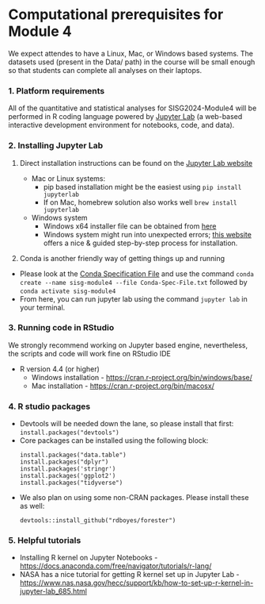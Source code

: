 # Computational prerequisites for Module 4
We expect attendes to have a Linux, Mac, or Windows based systems. The datasets used (present in the Data/ path) in the course will be small enough so that students can complete all analyses on their laptops.

### 1. Platform requirements
All of the quantitative and statistical analyses for SISG2024-Module4 will be performed in R coding language powered by [Jupyter Lab](https://jupyter.org/) (a web-based interactive development environment for notebooks, code, and data). 


### 2. Installing Jupyter Lab
1. Direct installation instructions can be found on the [Jupyter Lab website](https://jupyter.org/install)
   + Mac or Linux systems:
      + pip based installation might be the easiest using `pip install jupyterlab`
      + If on Mac, homebrew solution also works well `brew install jupyterlab`
   + Windows system
     + Windows x64 installer file can be obtained from [here](https://github.com/jupyterlab/jupyterlab-desktop?tab=readme-ov-file#installation)
     + Windows system might run into unexpected errors; [this website](https://crib.utwente.nl/manual/pages/jupyterlab-install-guide/index.html) offers a nice & guided step-by-step process for installation.

 2. Conda is another friendly way of getting things up and running
   + Please look at the [Conda Specification File](CondaEnvironment.txt) and use the command `conda create --name sisg-module4 --file Conda-Spec-File.txt` followed by `conda activate sisg-module4`
   + From here, you can run jupyter lab using the command `jupyter lab` in your terminal.
 

### 3. Running code in RStudio
We strongly recommend working on Jupyter based engine, nevertheless, the scripts and code will work fine on RStudio IDE
+ R version 4.4 (or higher)<br>
   + Windows installation - https://cran.r-project.org/bin/windows/base/<br>
   + Mac installation - https://cran.r-project.org/bin/macosx/<br>


### 4. R studio packages
   + Devtools will be needed down the lane, so please install that first: `install.packages("devtools")`
   + Core packages can be installed using the following block:
        ```
        install.packages("data.table")
        install.packages("dplyr")
        install.packages('stringr')
        install.packages('ggplot2')
        install.packages("tidyverse")
        ```
   + We also plan on using some non-CRAN packages. Please install these as well:
        ```
        devtools::install_github("rdboyes/forester")
        ```

### 5. Helpful tutorials
+ Installing R kernel on Jupyter Notebooks - https://docs.anaconda.com/free/navigator/tutorials/r-lang/
+ NASA has a nice tutorial for getting R kernel set up in Jupyter Lab - https://www.nas.nasa.gov/hecc/support/kb/how-to-set-up-r-kernel-in-jupyter-lab_685.html
